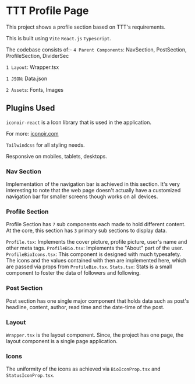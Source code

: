 # TTT Profile Page

This project shows a profile section based on TTT's requirements.

This is built using `Vite` `React.js` `Typescript`.

The codebase consists of:-
`4 Parent Components`: NavSection, PostSection, ProfileSection, DividerSec

`1 Layout`: Wrapper.tsx

`1 JSON`: Data.json

`2 Assets`: Fonts, Images

## Plugins Used

`iconoir-react` is a Icon library that is used in the application.

For more: [iconoir.com](https://iconoir.com)

`Tailwindcss` for all styling needs.

Responsive on mobiles, tablets, desktops.

### Nav Section

Implementation of the navigation bar is achieved in this section. It's very interesting to note that the web page doesn't actually have a customized navigation bar for smaller screens though works on all devices.

### Profile Section

Profile Section has `7` sub components each made to hold different content. At the core, this section has `3` primary sub sections to display data.

`Profile.tsx`: Implements the cover picture, profile picture, user's name and other meta tags.
`ProfileBio.tsx`: Implements the "About" part of the user.
`ProfileBioIcons.tsx`: This component is designed with much typesafety. The icons and the values contained with then are implemented here, which are passed via props from `ProfileBio.tsx`.
`Stats.tsx`: Stats is a small component to foster the data of followers and following.

### Post Section

Post section has one single major component that holds data such as post's headline, content, author, read time and the date-time of the post.

### Layout

`Wrapper.tsx` is the layout component. Since, the project has one page, the layout component is a single page application.

### Icons

The uniformity of the icons as achieved via `BioIconProp.tsx` and `StatusIconProp.tsx`.